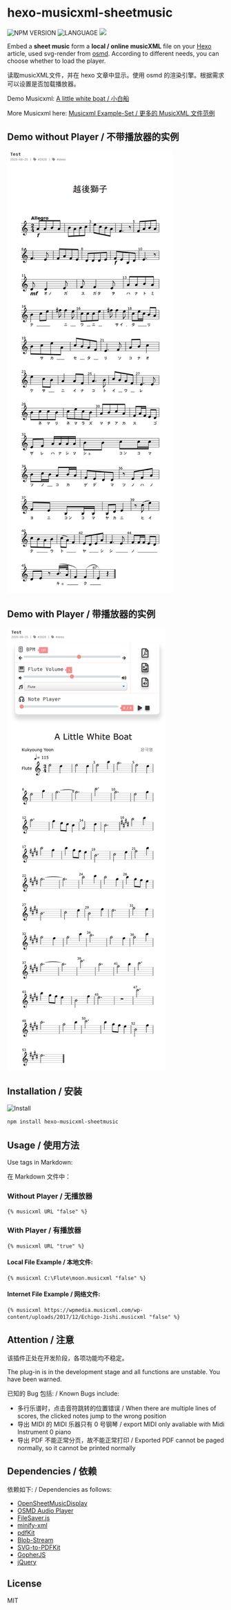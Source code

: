 # hexo-musicxml-sheetmusic

 ![NPM VERSION](https://img.shields.io/npm/v/hexo-musicxml-sheetmusic.svg) ![LANGUAGE](https://img.shields.io/badge/language-javascript-chocolate.svg) ![](https://img.shields.io/badge/license-MIT-deepskyblue.svg)

Embed a **sheet music** form a **local / online musicXML** file on your [Hexo](https://hexo.io/) article, used svg-render from [osmd](https://github.com/opensheetmusicdisplay/opensheetmusicdisplay). According to different needs, you can choose whether to load the player.

读取musicXML文件，并在 hexo 文章中显示。使用 osmd 的渲染引擎。根据需求可以设置是否加载播放器。

Demo Musicxml: [A little white boat / 小白船](https://cdn.jsdelivr.net/npm/hexo-musicxml-sheetmusic@0.0.9/A_little_white_boat.musicxml)

More Musicxml here: [Musicxml Example-Set / 更多的 MusicXML 文件范例](https://www.musicxml.com/music-in-musicxml/example-set/)

## Demo without Player / 不带播放器的实例

![Without Player](https://raw.githubusercontent.com/netbeifeng/hexo-musicxml-sheetmusic/master/pic/demo_without_player.png)

## Demo with Player / 带播放器的实例

![With Player](https://raw.githubusercontent.com/netbeifeng/hexo-musicxml-sheetmusic/master/pic/demo_with_player.png)

## Installation / 安装
![Install](https://nodei.co/npm/hexo-musicxml-sheetmusic.png?downloads=true&downloadRank=true&stars=true)

```bash
npm install hexo-musicxml-sheetmusic
```

## Usage / 使用方法

Use tags in Markdown:

在 Markdown 文件中：

### Without Player / 无播放器
```
{% musicxml URL "false" %}
```

### With Player / 有播放器
```
{% musicxml URL "true" %}
```

#### Local File Example / 本地文件:

```
{% musicxml C:\Flute\moon.musicxml "false" %}
```

#### Internet File Example / 网络文件:

```
{% musicxml https://wpmedia.musicxml.com/wp-content/uploads/2017/12/Echigo-Jishi.musicxml "false" %}
```

## Attention / 注意

该插件正处在开发阶段，各项功能均不稳定。 

The plug-in is in the development stage and all functions are unstable. You have been warned.

已知的 Bug 包括: / Known Bugs include:
- 多行乐谱时，点击音符跳转的位置错误 / When there are multiple lines of scores, the clicked notes jump to the wrong position
- 导出 MIDI 的 MIDI 乐器只有 0 号钢琴 / export MIDI only avaliable with Midi Instrument 0 piano 
- 导出 PDF 不能正常分页，故不能正常打印 / Exported PDF cannot be paged normally, so it cannot be printed normally

## Dependencies / 依赖
依赖如下: / Dependencies as follows:
- [OpenSheetMusicDisplay](https://github.com/opensheetmusicdisplay/opensheetmusicdisplay)
- [OSMD Audio Player](https://github.com/jimutt/osmd-audio-player)
- [FileSaver.js](https://github.com/eligrey/FileSaver.js/)
- [minify-xml](https://www.npmjs.com/package/minify-xml)
- [pdfKit](https://github.com/foliojs/pdfkit)
- [Blob-Stream](https://github.com/devongovett/blob-stream)
- [SVG-to-PDFKit](https://github.com/alafr/SVG-to-PDFKit)
- [GopherJS](https://github.com/gopherjs/gopherjs)
- [jQuery](https://github.com/jquery/jquery)

## License

MIT